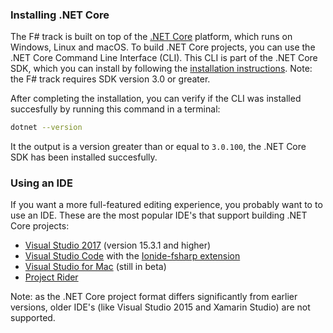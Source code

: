 ### Installing .NET Core

The F# track is built on top of the [.NET Core](https://www.microsoft.com/net/core/platform) platform, which runs on Windows, Linux and macOS. To build .NET Core projects, you can use the .NET Core Command Line Interface (CLI). This CLI is part of the .NET Core SDK, which you can install by following the [installation instructions](https://www.microsoft.com/net/download/core). Note: the F# track requires SDK version 3.0 or greater.

After completing the installation, you can verify if the CLI was installed succesfully by running this command in a terminal:

```bash
dotnet --version
```

It the output is a version greater than or equal to `3.0.100`, the .NET Core SDK has been installed succesfully.

### Using an IDE

If you want a more full-featured editing experience, you probably want to to use an IDE. These are the most popular IDE's that support building .NET Core projects:

- [Visual Studio 2017](https://www.visualstudio.com/downloads/) (version 15.3.1 and higher)
- [Visual Studio Code](https://code.visualstudio.com/download) with the [Ionide-fsharp extension](https://marketplace.visualstudio.com/items?itemName=Ionide.Ionide-fsharp)
- [Visual Studio for Mac](https://www.visualstudio.com/vs/visual-studio-mac/) (still in beta)
- [Project Rider](https://www.jetbrains.com/rider/download/)

Note: as the .NET Core project format differs significantly from earlier versions, older IDE's (like Visual Studio 2015 and Xamarin Studio) are not supported.
